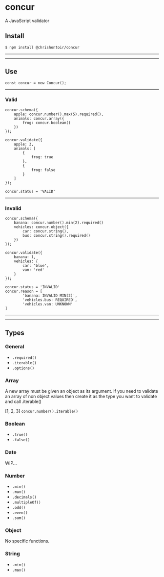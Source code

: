 # **concur**
A JavaScript validator

## **Install**
```
$ npm install @chrishontoir/concur
```
---
---
## **Use**
```
const concur = new Concur();
```
---
### **Valid**
```
concur.schema({
    apple: concur.number().max(5).required(),
    animals: concur.array({
        frog: concur.boolean()
    })
});
```

```
concur.validate({
    apple: 3,
    animals: [
        {
            frog: true
        },
        {
            frog: false
        }
    ]
});
```

```
concur.status = 'VALID'
```
---
### **Invalid**
```
concur.schema({
    banana: concur.number().min(2).required()
    vehicles: concur.object({
        car: concur.string(),
        bus: concur.string().required()
    })
});

concur.validate({
    banana: 1,
    vehicles: {
        car: 'blue',
        van: 'red'
    }
});
```

```
concur.status = 'INVALID'
concur.reason = [
        'banana: INVALID MIN(2)',
        'vehicles.bus: REQUIRED',
        'vehicles.van: UNKNOWN'
]
```
---
---
## **Types**

### **General**
- `.required()`
- `.iterable()`
- `.options()`

### **Array**
A new array must be given an object as its argument. If you need to validate an array of non object values then create it as the type you want to validate and call .iterable()

[1, 2, 3]
`concur.number().iterable()`

### **Boolean**
- `.true()`
- `.false()`

### **Date**
WIP...

### **Number**
- `.min()`
- `.max()`
- `.decimals()`
- `.multipleOf()`
- `.odd()`
- `.even()`
- `.sum()`

### **Object**
No specific functions.

### **String**
- `.min()`
- `.max()`